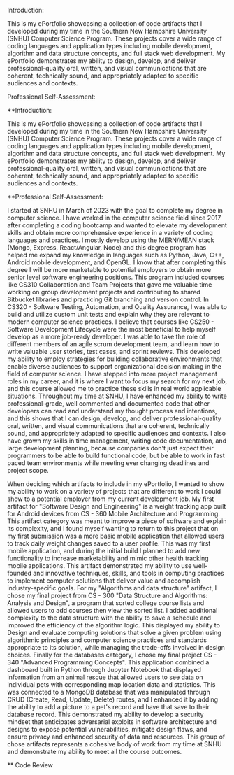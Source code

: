 Introduction:

This is my ePortfolio showcasing a collection of code artifacts that I developed during my time in the Southern New Hampshire University (SNHU) Computer Science Program. These projects cover a wide range of coding languages and application types including mobile development, algorithm and data structure concepts, and full stack web development. My ePortfolio demonstrates my ability to design, develop, and deliver professional-quality oral, written, and visual communications that are coherent, technically sound, and appropriately adapted to specific audiences and contexts.

Professional Self-Assessment:


**Introduction:

This is my ePortfolio showcasing a collection of code artifacts that I developed during my time in the Southern New Hampshire University (SNHU) Computer Science Program. These projects cover a wide range of coding languages and application types including mobile development, algorithm and data structure concepts, and full stack web development. My ePortfolio demonstrates my ability to design, develop, and deliver professional-quality oral, written, and visual communications that are coherent, technically sound, and appropriately adapted to specific audiences and contexts.

**Professional Self-Assessment:

I started at SNHU in March of 2023 with the goal to complete my degree in computer science. I have worked in the computer science field since 2017 after completing a coding bootcamp and wanted to elevate my development skills and obtain more comprehensive experience in a variety of coding languages and practices. I mostly develop using the MERN/MEAN stack (Mongo, Express, React/Angular, Node) and this degree program has helped me expand my knowledge in languages such as Python, Java, C++, Android mobile development, and OpenGL. I know that after completing this degree I will be more marketable to potential employers to obtain more senior level software engineering positions. This program included courses like CS310 Collaboration and Team Projects that gave me valuable time working on group development projects and contributing to shared Bitbucket libraries and practicing Git branching and version control. In CS320 - Software Testing, Automation, and Quality Assurance, I was able to build and utilize custom unit tests and explain why they are relevant to modern computer science practices. I believe that courses like CS250 - Software Development Lifecycle were the most beneficial to help myself develop as a more job-ready developer. I was able to take the role of different members of an agile scrum development team, and learn how to write valuable user stories, test cases, and sprint reviews. This developed my ability to employ strategies for building collaborative environments that enable diverse audiences to support organizational decision making in the field of computer science. I have stepped into more project management roles in my career, and it is where I want to focus my search for my next job, and this course allowed me to practice these skills in real world applicable situations. Throughout my time at SNHU, I have enhanced my ability to write professional-grade, well commented and documented code that other developers can read and understand my thought process and intentions, and this shows that I can design, develop, and deliver professional-quality oral, written, and visual communications that are coherent, technically sound, and appropriately adapted to specific audiences and contexts.  I also have grown my skills in time management, writing code documentation, and large development planning, because companies don't just expect their programmers to be able to build functional code, but be able to work in fast paced team environments while meeting ever changing deadlines and project scope.

When deciding which artifacts to include in my ePortfolio, I wanted to show my ability to work on a variety of projects that are different to work I could show to a potential employer from my current development job. My first artifact for "Software Design and Engineering" is a weight tracking app built for Android devices from CS - 360 Mobile Architecture and Programming. This artifact category was meant to improve a piece of software and explain its complexity, and I found myself wanting to return to this project that on my first submission was a more basic mobile application that allowed users to track daily weight changes saved to a user profile. This was my first mobile application, and during the initial build I planned to add new functionality to increase marketability and mimic other health tracking mobile applications. This artifact demonstrated my ability to use well-founded and innovative techniques, skills, and tools in computing practices to implement computer solutions that deliver value and accomplish industry-specific goals. For my "Algorithms and data structure" artifact, I chose my final project from CS - 300 "Data Structure and Algorithms: Analysis and Design", a program that sorted college course lists and allowed users to add courses then view the sorted list. I added additional complexity to the data structure with the ability to save a schedule and improved the efficiency of the algorithm logic. This displayed my ability to Design and evaluate computing solutions that solve a given problem using algorithmic principles and computer science practices and standards appropriate to its solution, while managing the trade-offs involved in design choices. Finally for the databases category, I chose my final project CS - 340 "Advanced Programming Concepts". This application combined a dashboard built in Python through Jupyter Notebook that displayed information from an animal rescue that allowed users to see data on individual pets with corresponding map location data and statistics. This was connected to a MongoDB database that was manipulated through CRUD (Create, Read, Update, Delete) routes, and I enhanced it by adding the ability to add a picture to a pet's record and have that save to their database record. This demonstrated my ability to develop a security mindset that anticipates adversarial exploits in software architecture and designs to expose potential vulnerabilities, mitigate design flaws, and ensure privacy and enhanced security of data and resources. This group of chose artifacts represents a cohesive body of work from my time at SNHU and demonstrate my ability to meet all the course outcomes.

** Code Review













[Just the Docs]: https://just-the-docs.github.io/just-the-docs/
[GitHub Pages]: https://docs.github.com/en/pages
[README]: https://github.com/just-the-docs/just-the-docs-template/blob/main/README.md
[Jekyll]: https://jekyllrb.com
[GitHub Pages / Actions workflow]: https://github.blog/changelog/2022-07-27-github-pages-custom-github-actions-workflows-beta/
[use this template]: https://github.com/just-the-docs/just-the-docs-template/generate
